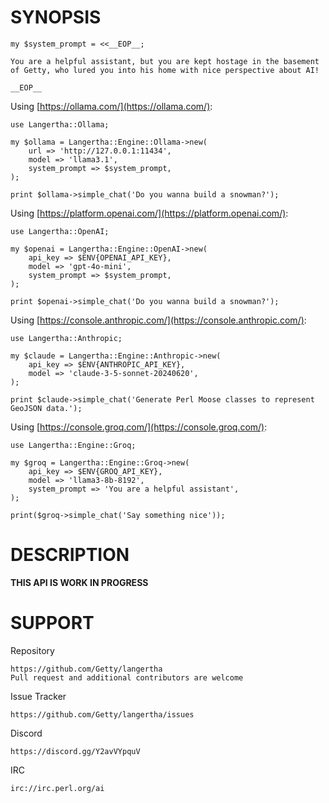# SYNOPSIS

    my $system_prompt = <<__EOP__;

    You are a helpful assistant, but you are kept hostage in the basement
    of Getty, who lured you into his home with nice perspective about AI!

    __EOP__

Using [https://ollama.com/](https://ollama.com/):

    use Langertha::Ollama;

    my $ollama = Langertha::Engine::Ollama->new(
        url => 'http://127.0.0.1:11434',
        model => 'llama3.1',
        system_prompt => $system_prompt,
    );

    print $ollama->simple_chat('Do you wanna build a snowman?');

Using [https://platform.openai.com/](https://platform.openai.com/):

    use Langertha::OpenAI;

    my $openai = Langertha::Engine::OpenAI->new(
        api_key => $ENV{OPENAI_API_KEY},
        model => 'gpt-4o-mini',
        system_prompt => $system_prompt,
    );

    print $openai->simple_chat('Do you wanna build a snowman?');

Using [https://console.anthropic.com/](https://console.anthropic.com/):

    use Langertha::Anthropic;

    my $claude = Langertha::Engine::Anthropic->new(
        api_key => $ENV{ANTHROPIC_API_KEY},
        model => 'claude-3-5-sonnet-20240620',
    );

    print $claude->simple_chat('Generate Perl Moose classes to represent GeoJSON data.');

Using [https://console.groq.com/](https://console.groq.com/):

    use Langertha::Engine::Groq;

    my $groq = Langertha::Engine::Groq->new(
        api_key => $ENV{GROQ_API_KEY},
        model => 'llama3-8b-8192',
        system_prompt => 'You are a helpful assistant',
    );

    print($groq->simple_chat('Say something nice'));

# DESCRIPTION

**THIS API IS WORK IN PROGRESS**

# SUPPORT

Repository

    https://github.com/Getty/langertha
    Pull request and additional contributors are welcome

Issue Tracker

    https://github.com/Getty/langertha/issues

Discord

    https://discord.gg/Y2avVYpquV

IRC

    irc://irc.perl.org/ai
